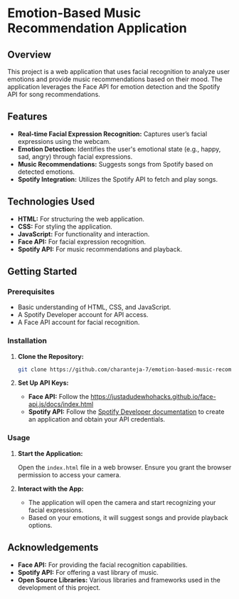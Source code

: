 # Emotion-Based Music Recommendation Application


## Overview

This project is a web application that uses facial recognition to analyze user emotions and provide music recommendations based on their mood. The application leverages the Face API for emotion detection and the Spotify API for song recommendations.

## Features

- **Real-time Facial Expression Recognition:** Captures user’s facial expressions using the webcam.
- **Emotion Detection:** Identifies the user's emotional state (e.g., happy, sad, angry) through facial expressions.
- **Music Recommendations:** Suggests songs from Spotify based on detected emotions.
- **Spotify Integration:** Utilizes the Spotify API to fetch and play songs.

## Technologies Used

- **HTML:** For structuring the web application.
- **CSS:** For styling the application.
- **JavaScript:** For functionality and interaction.
- **Face API:** For facial expression recognition.
- **Spotify API:** For music recommendations and playback.

## Getting Started

### Prerequisites

- Basic understanding of HTML, CSS, and JavaScript.
- A Spotify Developer account for API access.
- A Face API account for facial recognition.

### Installation

1. **Clone the Repository:**

   ```bash
   git clone https://github.com/charanteja-7/emotion-based-music-recommendation-system.git
   ```

2. **Set Up API Keys:**

   - **Face API:** Follow the https://justadudewhohacks.github.io/face-api.js/docs/index.html
   - **Spotify API:** Follow the [Spotify Developer documentation](https://developer.spotify.com/documentation/web-api/) to create an application and obtain your API credentials.



### Usage

1. **Start the Application:**

   Open the `index.html` file in a web browser. Ensure you grant the browser permission to access your camera.

2. **Interact with the App:**

   - The application will open the camera and start recognizing your facial expressions.
   - Based on your emotions, it will suggest songs and provide playback options.

## Acknowledgements

- **Face API:** For providing the facial recognition capabilities.
- **Spotify API:** For offering a vast library of music.
- **Open Source Libraries:** Various libraries and frameworks used in the development of this project.


